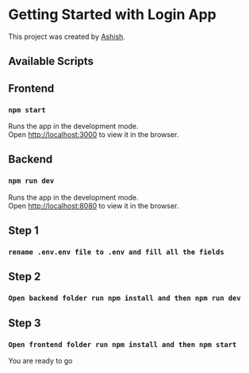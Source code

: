# Getting Started with Login App
This project was created by  [Ashish](https://github.com/codeashish).
## Available Scripts


## Frontend

### `npm start`

Runs the app in the development mode.\
Open [http://localhost:3000](http://localhost:3000) to view it in the browser.

## Backend
### `npm run dev`

Runs the app in the development mode.\
Open [http://localhost:8080](http://localhost:8080) to view it in the browser.



## Step 1

### `rename .env.env file to .env and fill all the fields`

## Step 2
### `Open backend folder run npm install and then npm run dev`
## Step 3
### `Open frontend folder run npm install and then npm start`
You are ready to go













